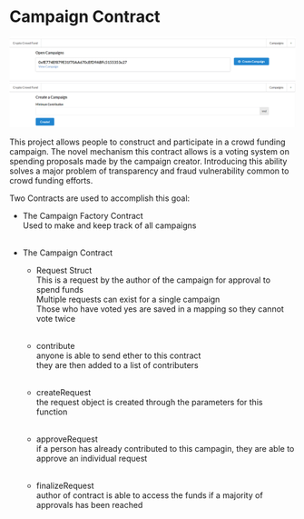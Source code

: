 # Campaign Contract

<img src="./images/landing_page.PNG" width="700"/>

<img src="./images/create_new_campaign_page.PNG" width="700"/>

This project allows people to construct and participate in a crowd funding campaign. The novel mechanism this contract allows is a voting system on spending proposals made by the campaign creator. Introducing this ability solves a major problem of transparency and fraud vulnerability common to crowd funding efforts.
</br>


Two Contracts are used to accomplish this goal:</br>

* The Campaign Factory Contract</br>
  Used to make and keep track of all campaigns</br>
  </br>
  
* The Campaign Contract
  * Request Struct</br>
    This is a request by the author of the campaign for approval to spend funds</br>
    Multiple requests can exist for a single campaign</br>
    Those who have voted yes are saved in a mapping so they cannot vote twice</br>
    <br />
    
  * contribute<br />
    anyone is able to send ether to this contract<br />
    they are then added to a list of contributers<br />
    <br />
  * createRequest<br />
    the request object is created through the parameters for this function<br />
    <br />
  * approveRequest<br />
    if a person has already contributed to this campagin, they are able to approve an individual request<br />
    <br />
  * finalizeRequest<br />
    author of contract is able to access the funds if a majority of approvals has been reached</br>
